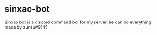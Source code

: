# sinxao-bot
Sinxao bot is a discord command bot for my server. he can do everything.  made by zunzu#9145
